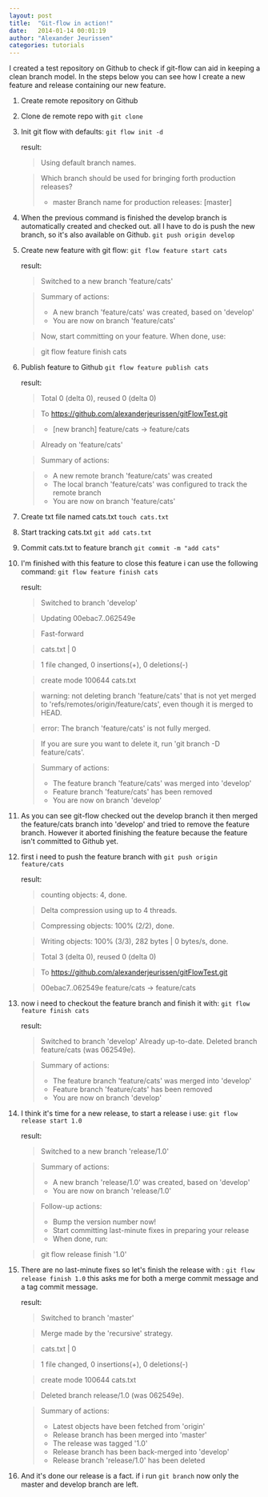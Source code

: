 ```yaml
---
layout: post
title:  "Git-flow in action!"
date:   2014-01-14 00:01:19
author: "Alexander Jeurissen"
categories: tutorials
---
```


I created a test repository on Github to check if git-flow can aid in keeping a clean branch model. In the steps below you can see how I create a new feature and release containing our new feature.

1. Create remote repository on Github
2. Clone de remote repo with `git clone`
3. Init git flow with defaults:
    ` git flow init -d `
    
    result:
    >Using default branch names.

    >Which branch should be used for bringing forth production releases?
    >   - master
    >Branch name for production releases: [master]

4. When the previous command is finished the develop branch is automatically created and checked out. all I have to do is push the new branch, so it's also available on Github. `git push origin develop`
5. Create new feature with git flow:
    `git flow feature start cats `
    
    result:
    >Switched to a new branch 'feature/cats'

    >Summary of actions:
    >
    >- A new branch 'feature/cats' was created, based on 'develop'
    >- You are now on branch 'feature/cats'

    >Now, start committing on your feature. When done, use:

    >git flow feature finish cats
6. Publish feature to Github `git flow feature publish cats`

    result:
    
    >Total 0 (delta 0), reused 0 (delta 0)
    
    >To https://github.com/alexanderjeurissen/gitFlowTest.git
    
    > * [new branch]      feature/cats -> feature/cats
    
    >Already on 'feature/cats'
    
    >Summary of actions:
    
    >- A new remote branch 'feature/cats' was created
    >- The local branch 'feature/cats' was configured to track the remote branch
    >- You are now on branch 'feature/cats'
7. Create txt file named cats.txt `touch cats.txt`
8. Start tracking cats.txt `git add cats.txt`
9. Commit cats.txt to feature branch `git commit -m "add cats"`
10. I'm finished with this feature to close this feature i can use the following command: `git flow feature finish cats`

    result:
    >Switched to branch 'develop'
    
    >Updating 00ebac7..062549e
    
    >Fast-forward
    
    > cats.txt | 0
    
    > 1 file changed, 0 insertions(+), 0 deletions(-)
    
    > create mode 100644 cats.txt
    
    > warning: not deleting branch 'feature/cats' that is not yet merged to
         'refs/remotes/origin/feature/cats', even though it is merged to HEAD.
    
    > error: The branch 'feature/cats' is not fully merged.
    
    > If you are sure you want to delete it, run 'git branch -D feature/cats'.

    >Summary of actions:
    >
    >- The feature branch 'feature/cats' was merged into 'develop'
    >- Feature branch 'feature/cats' has been removed
    >- You are now on branch 'develop'
   
11. As you can see git-flow checked out the develop branch it then merged the feature/cats branch into 'develop' and tried to remove the feature branch. However it aborted finishing the feature because the feature isn't committed to Github yet.
12. first i need to push the feature branch with `git push origin feature/cats`

    result:
    >counting objects: 4, done.
    
    >Delta compression using up to 4 threads.
    
    >Compressing objects: 100% (2/2), done.
    
    >Writing objects: 100% (3/3), 282 bytes | 0 bytes/s, done.
    
    >Total 3 (delta 0), reused 0 (delta 0)
    
    >To https://github.com/alexanderjeurissen/gitFlowTest.git
    
    >   00ebac7..062549e  feature/cats -> feature/cats
   
13. now i need to checkout the feature branch and finish it with: `git flow feature finish cats`

    result:
    
    >Switched to branch 'develop'
    >Already up-to-date.
    >Deleted branch feature/cats (was 062549e).

    >Summary of actions:
    >
    >- The feature branch 'feature/cats' was merged into 'develop'
    >- Feature branch 'feature/cats' has been removed
    >- You are now on branch 'develop'
    
14. I think it's time for a new release, to start a release i use: `git flow release start 1.0`

    result:
    >Switched to a new branch 'release/1.0'

    >Summary of actions:
    >
    >- A new branch 'release/1.0' was created, based on 'develop'
    >- You are now on branch 'release/1.0'

    >Follow-up actions:
    >
    >- Bump the version number now!
    >- Start committing last-minute fixes in preparing your release
    >- When done, run:

    >git flow release finish '1.0'
15. There are no last-minute fixes so let's finish the release with : `git flow release finish 1.0` this asks me for both a merge commit message and a tag commit message.

    result:
    >Switched to branch 'master'
    
    >Merge made by the 'recursive' strategy.
    
    > cats.txt | 0
    
    > 1 file changed, 0 insertions(+), 0 deletions(-)
    
    > create mode 100644 cats.txt
    
    >Deleted branch release/1.0 (was 062549e).

    >Summary of actions:
    >
    >- Latest objects have been fetched from 'origin'
    >- Release branch has been merged into 'master'
    >- The release was tagged '1.0'
    >- Release branch has been back-merged into 'develop'
    >- Release branch 'release/1.0' has been deleted
    
    
    
16. And it's done our release is a fact. if i run `git branch` now only the master and develop branch are left.





